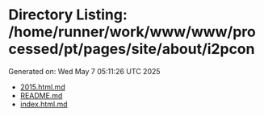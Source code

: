 # Directory Listing: /home/runner/work/www/www/processed/pt/pages/site/about/i2pcon
Generated on: Wed May  7 05:11:26 UTC 2025

- [2015.html.md](2015.html.md)
- [README.md](README.md)
- [index.html.md](index.html.md)
